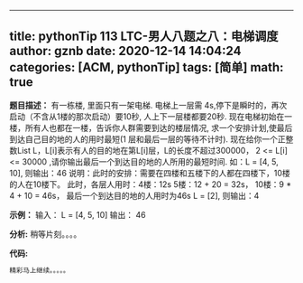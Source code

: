 
---
title: pythonTip 113 LTC-男人八题之八：电梯调度
author: gznb
date: 2020-12-14 14:04:24
categories: [ACM, pythonTip]
tags: [简单]
math: true
---

**题目描述：**
有一栋楼, 里面只有一架电梯. 电梯上一层需 4s,停下是瞬时的，再次启动（不含从1楼的那次启动）要10秒, 人上下一层楼都要20秒.
现在电梯初始在一楼，所有人也都在一楼，告诉你人群需要到达的楼层情况, 求一个安排计划,使最后到达自己目的地的人的用时最短(1 层和最后一层的等待不计时).
现在给你一个正整数List L，L[i]表示有人的目的地在第L[i]层，L的长度不超过300000， 2 <= L[i] <= 30000 ,请你输出最后一个到达目的地的人所用的最短时间.
如：L = [4, 5, 10], 则输出：46
    说明：此时的安排：需要在四楼和五楼下的人都在四楼下，10楼的人在10楼下。
    此时，各层人用时：4楼：12s  5楼：12 + 20 = 32s， 10楼：9 * 4 + 10 = 46s， 最后一个到达目的地的人用时为46s
    L = [2], 则输出：4

**示例：**
输入：
L = [4, 5, 10]
输出：
46


**分析:**
稍等片刻。。。。

**代码:**
```python
精彩马上继续。。。。。
```
